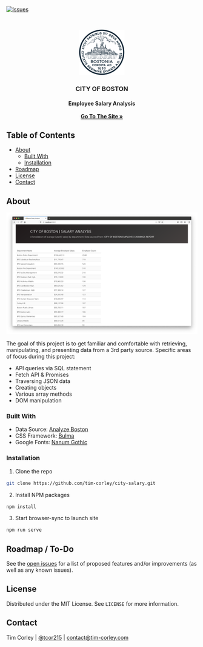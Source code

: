 <!-- https://github.com/othneildrew/Best-README-Template -->
<!-- PROJECT SHIELDS -->
[![Issues][issues-shield]][issues-url]

<!-- PROJECT LOGO -->
<br />
<p align="center">
  <a href="https://github.com/othneildrew/Best-README-Template">
    <img src="img/boston-city-seal.svg" alt="city seal logo" width="120" height="120">
  </a>

  <h3 align="center">CITY OF BOSTON</h3>

  <h4 align="center">
    Employee Salary Analysis
    <br />
    <br />
    <a href="https://github.com/tim-corley/city-salary"><strong>Go To The Site »</strong></a>
    <br />
  </p>
</p>

<!-- TABLE OF CONTENTS -->
## Table of Contents

* [About](#about-the-project)
  * [Built With](#built-with)
  * [Installation](#installation)
* [Roadmap](#roadmap)
* [License](#license)
* [Contact](#contact)

<!-- ABOUT THE PROJECT -->
## About

![product-screenshot](img/ff-browser-screenshot.png)

The goal of this project is to get familiar and comfortable with retrieving, manipulating, and presenting data from a 3rd party source. Specific areas of focus during this project:
* API queries via SQL statement
* Fetch API & Promises
* Traversing JSON data
* Creating objects
* Various array methods
* DOM manipulation

### Built With

* Data Source: [Analyze Boston](https://data.boston.gov/dataset/employee-earnings-report)
* CSS Framework: [Bulma](https://bulma.io/)
* Google Fonts: [Nanum Gothic](https://fonts.google.com/specimen/Nanum+Gothic?selection.family=Nanum+Gothic)

### Installation

1. Clone the repo
```sh
git clone https://github.com/tim-corley/city-salary.git
```
2. Install NPM packages
```sh
npm install
```
3. Start browser-sync to launch site
```sh
npm run serve
```

<!-- ROADMAP -->
## Roadmap / To-Do

See the [open issues](https://github.com/tim-corley/city-salary/issues) for a list of proposed features and/or improvements (as well as any known issues).

<!-- LICENSE -->
## License

Distributed under the MIT License. See `LICENSE` for more information.

<!-- CONTACT -->
## Contact

Tim Corley | [@tcor215](https://twitter.com/tcor215) |  contact@tim-corley.com

<!-- MARKDOWN LINKS & IMAGES -->
<!-- https://www.markdownguide.org/basic-syntax/#reference-style-links -->
[issues-shield]: https://img.shields.io/github/issues/othneildrew/Best-README-Template.svg?style=flat-square
[issues-url]: https://github.com/tim-corley/city-salary/issues
